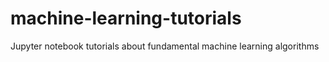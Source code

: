 # machine-learning-tutorials
Jupyter notebook tutorials about fundamental machine learning algorithms
